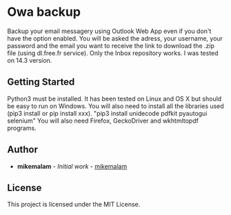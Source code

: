 # Owa backup

Backup your email messagery using Outlook Web App even if you don't have the option enabled.
You will be asked the adress, your username, your password and the email you want to receive the link to download the .zip file (using dl.free.fr service).
Only the Inbox repository works.
I was tested on 14.3 version.

## Getting Started

Python3 must be installed. It has been tested on Linux and OS X but should be easy to run on Windows. 
You will also need to install all the libraries used (pip3 install or pip install xxx). 
"pip3 install unidecode pdfkit pyautogui selenium"
You will also need Firefox, GeckoDriver and wkhtmltopdf programs.

## Author

* **mikemalam** - *Initial work* - [mikemalam](https://github.com/mikemalam)

## License

This project is licensed under the MIT License.
